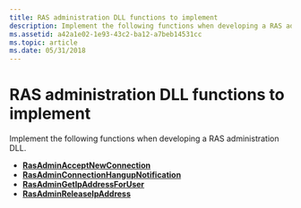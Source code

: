 ```yaml
---
title: RAS administration DLL functions to implement
description: Implement the following functions when developing a RAS administration DLL.
ms.assetid: a42a1e02-1e93-43c2-ba12-a7beb14531cc
ms.topic: article
ms.date: 05/31/2018
---
```


# RAS administration DLL functions to implement

Implement the following functions when developing a RAS administration DLL.

-   [**RasAdminAcceptNewConnection**](rasadminacceptnewconnection.md)
-   [**RasAdminConnectionHangupNotification**](rasadminconnectionhangupnotification.md)
-   [**RasAdminGetIpAddressForUser**](rasadmingetipaddressforuser.md)
-   [**RasAdminReleaseIpAddress**](rasadminreleaseipaddress.md)

 

 




